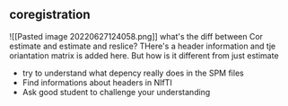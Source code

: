 ## coregistration
![[Pasted image 20220627124058.png]]
what's the diff between Cor estimate and estimate and reslice?
	THere's a header information and tje oriantation matrix is added here. But how is it different from just estimate
- try to understand what depency really does in the SPM files 
- Find informations about headers in NIfTI
- Ask good student to challenge your understanding